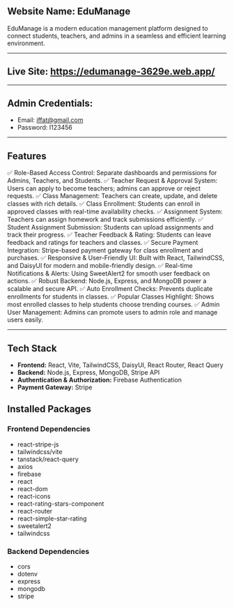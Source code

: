 ## Website Name: EduManage

EduManage is a modern education management platform designed to connect students, teachers, and admins in a seamless and efficient learning environment.

---

## Live Site: https://edumanage-3629e.web.app/

---

## Admin Credentials:

- Email: iffat@gmail.com 
- Password: I123456

---

## Features

 ✅ Role-Based Access Control: Separate dashboards and permissions for Admins, Teachers, and Students.
 ✅ Teacher Request & Approval System: Users can apply to become teachers; admins can approve or reject requests.
 ✅ Class Management: Teachers can create, update, and delete classes with rich details.
 ✅ Class Enrollment: Students can enroll in approved classes with real-time availability checks.
 ✅ Assignment System: Teachers can assign homework and track submissions efficiently.
 ✅ Student Assignment Submission: Students can upload assignments and track their progress.
 ✅ Teacher Feedback & Rating: Students can leave feedback and ratings for teachers and classes.
 ✅ Secure Payment Integration: Stripe-based payment gateway for class enrollment and purchases.
 ✅ Responsive & User-Friendly UI: Built with React, TailwindCSS, and DaisyUI for modern and mobile-friendly design.
 ✅ Real-time Notifications & Alerts: Using SweetAlert2 for smooth user feedback on actions.
 ✅ Robust Backend: Node.js, Express, and MongoDB power a scalable and secure API.
 ✅ Auto Enrollment Checks: Prevents duplicate enrollments for students in classes.
 ✅ Popular Classes Highlight: Shows most enrolled classes to help students choose trending courses.
 ✅ Admin User Management: Admins can promote users to admin role and manage users easily.

---

## Tech Stack

- **Frontend:** React, Vite, TailwindCSS, DaisyUI, React Router, React Query
- **Backend:** Node.js, Express, MongoDB, Stripe API
- **Authentication & Authorization:** Firebase Authentication
- **Payment Gateway:** Stripe


## Installed Packages

### Frontend Dependencies

- react-stripe-js  
- tailwindcss/vite  
- tanstack/react-query  
- axios  
- firebase  
- react  
- react-dom  
- react-icons  
- react-rating-stars-component  
- react-router  
- react-simple-star-rating  
- sweetalert2  
- tailwindcss  

### Backend Dependencies

- cors  
- dotenv  
- express  
- mongodb  
- stripe  
